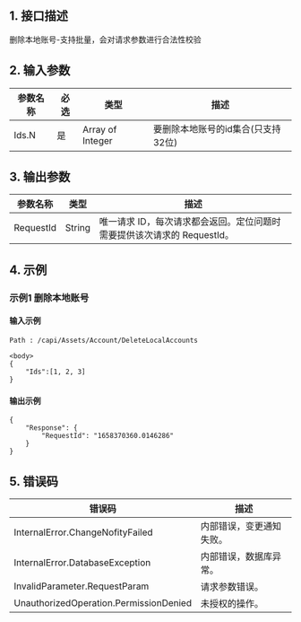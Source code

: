 ## 1. 接口描述


删除本地账号-支持批量，会对请求参数进行合法性校验


<div class="rno-api-explorer">
    <div class="rno-api-explorer-inner">
        <div class="rno-api-explorer-hd">
            <div class="rno-api-explorer-title">
            </div>
        </div>
        <div class="rno-api-explorer-body">
            <div class="rno-api-explorer-cont">
            </div>
        </div>
    </div>
</div>

## 2. 输入参数


| 参数名称 | 必选 | 类型 | 描述 |
|---------|---------|---------|---------|
| Ids.N | 是 | Array of Integer | 要删除本地账号的id集合(只支持32位) |

## 3. 输出参数

| 参数名称 | 类型 | 描述 |
|---------|---------|---------|
| RequestId | String | 唯一请求 ID，每次请求都会返回。定位问题时需要提供该次请求的 RequestId。|

## 4. 示例

### 示例1 删除本地账号

#### 输入示例

```
Path : /capi/Assets/Account/DeleteLocalAccounts

<body>
{
    "Ids":[1, 2, 3]
}
```

#### 输出示例

```
{
    "Response": {
        "RequestId": "1658370360.0146286"
    }
}
```












## 5. 错误码


| 错误码 | 描述 |
|---------|---------|
| InternalError.ChangeNofityFailed | 内部错误，变更通知失败。 |
| InternalError.DatabaseException | 内部错误，数据库异常。 |
| InvalidParameter.RequestParam | 请求参数错误。 |
| UnauthorizedOperation.PermissionDenied | 未授权的操作。 |
